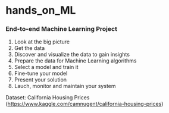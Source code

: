 # hands_on_ML

### End-to-end Machine Learning Project

1. Look at the big picture
2. Get the data
3. Discover and visualize the data to gain insights
4. Prepare the data for Machine Learning algorithms
5. Select a model and train it
6. Fine-tune your model
7. Present your solution
8. Lauch, monitor and maintain your system

Dataset: California Housing Prices (https://www.kaggle.com/camnugent/california-housing-prices)